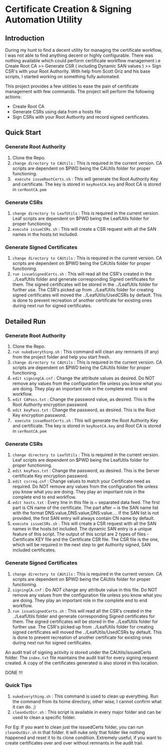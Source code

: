 # Certificate Creation & Signing Automation Utility

## Introduction

During my hunt to find a decent utility for managing the certificate workflow, I was not able to find anything decent
or highly configurable.
There was nothing available which could perform certificate workflow management i.e Create Root CA >> 
Generate CSR ( including Dynamic SAN values ) >> Sign CSR's with your Root Authority.
With help from Scott Griz and his base scripts, I started working on something fully automated.  

This project provides a few utilities to ease the pain of certificate management with few commands.
 The project will perform the following actions:
* Create Root CA
* Generate CSRs using data from a hosts file
* Sign CSRs with your Root Authority and record signed certificates. 

## Quick Start

### Generate Root Authority 

1. Clone the Repo.
2. `change directory to CAUtils` : This is required in the current version. 
CA scripts are dependent on $PWD being the CAUtils folder for proper functioning.
3. ` execute issueRootCerts.sh` : This will generate the Root Authority Key and certificate.
The key is stored in `keyRootCA.key` and Root CA is stored in `cerRootCA.pem`

### Generate CSRs
1. `change directory to LeafUtils` : This is required in the current version. 
Leaf scripts are dependent on $PWD being the LeafUtils folder for proper functioning.
2. `execute issueCSRs.sh` : This will create a CSR request with all the SAN names in the hosts.txt included.

### Generate Signed Certificates
1. `change directory to CAUtils` : This is required in the current version. 
CA scripts are dependent on $PWD being the CAUtils folder for proper functioning.
2. `run issueSignedCerts.sh` :  This will read all the CSR's created in the ../LeafUtils folder and generate corresponding Signed certificates for them.
The signed certificates will be stored in the ../LeafUtils folder for further use.
The CSR's picked up from ../LeafUtils folder for creating signed certificates will moved the ../LeafUtils/UsedCSRs by default. 
This is done to prevent recreation of another certificate for existing ones during next run for signed certificates.  

## Detailed Run 

### Generate Root Authority 

1. Clone the Repo.
2. `run nukeEverything.sh` : This command will clean any remnants (if any) from the project folder and help you start fresh.
3. `change directory to CAUtils` : This is required in the current version. 
CA scripts are dependent on $PWD being the CAUtils folder for proper functioning.
4. `edit signingCA.cnf` : Change the attribute values as desired. 
Do NOT remove any values from the configuration file unless you know what you are doing.
They play an important role in the complete end to end workflow. 
5. `edit CAPass.txt` : Change the password value, as desired. 
This is the Root Authority encryption password.
6. `edit keyPass.txt` : Change the password, as desired.
This is the Root Key encryption password.
7. ` execute issueRootCerts.sh` : This will generate the Root Authority Key and certificate.
The key is stored in `keyRootCA.key` and Root CA is stored in `cerRootCA.pem`


### Generate CSRs
1. `change directory to LeafUtils` : This is required in the current version. 
Leaf scripts are dependent on $PWD being the LeafUtils folder for proper functioning.
2. `edit keyPass.txt` : Change the password, as desired.
This is the Server certificate Key encryption password.
3. `edit csrreq.cnf` : Change values to match your Certificate need as required.
Do NOT remove any values from the configuration file unless you know what you are doing.
They play an important role in the complete end to end workflow. 
4. `edit hosts.txt` : Every line in this file is ~ separated data feed.
The first part is CN name of the certificate.
The part after ~ is the SAN name list with the format DNS:value,DNS:value,DNS:value....
If the SAN list is not provided, the first SAN entry will always contain CN name by default.
5. `execute issueCSRs.sh` : This will create a CSR request with all the SAN names in the hosts.txt included.
The dynamic SAN entry is a unique feature of this script. 
The output of this script are 2 types of files - 
Certificate KEY file and the Certificate CSR file. 
The CSR file is the one, which will be required in the next step to get Authority signed, SAN included certificates. 


### Generate Signed Certificates
1. `change directory to CAUtils` : This is required in the current version. 
CA scripts are dependent on $PWD being the CAUtils folder for proper functioning.
2. `signingCA.cnf` : Do _NOT_ change any attribute value in this file. 
Do NOT remove any values from the configuration file unless you know what you are doing.
They play an important role in the complete end to end workflow. 
3. `run issueSignedCerts.sh` :  This will read all the CSR's created in the ../LeafUtils folder and generate corresponding Signed certificates for them.
The signed certificates will be stored in the ../LeafUtils folder for further use.
The CSR's picked up from ../LeafUtils folder for creating signed certificates will moved the ../LeafUtils/UsedCSRs by default. 
This is done to prevent recreation of another certificate for existing ones during next run for signed certificates.  

An audit trail of signing activity is stored under the CAUtils/issuedCerts folder. 
The `index.txt` file maintains the audit trail for every signing request created. 
A copy of the certificates generated is also stored in this location.

DONE !!! 

### Quick Tips
1. `nukeEverything.sh` : This command is used to clean up everything. 
Run the command from its home directory, other wise, I cannot confirm what it can do. ;) 
2. `cleanOutDir.sh` : This script is available in every major folder and can be used to clean a specific folder. 

For Eg: If you want to clean just the issuedCerts folder, you can run `cleanOutDir.sh` in that folder. 
It will nuke only that folder like nothing happened and reset it to its clone condition. 
Extremely useful, if you want to create certificates over and over without remnants in the audit trail.

